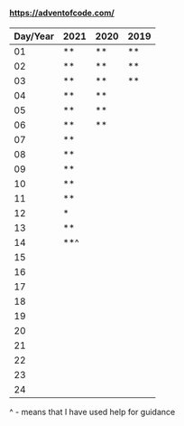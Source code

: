 #### https://adventofcode.com/

|Day/Year|2021|2020|2019|
|--------|----|----|----|
|01|**|**|**|
|02|**|**|**|
|03|**|**|**|
|04|**|**||
|05|**|**||
|06|**|**||
|07|**|||
|08|**|||
|09|**|||
|10|**|||
|11|**|||
|12|*|||
|13|**|||
|14|**^|||
|15||||
|16||||
|17||||
|18||||
|19||||
|20||||
|21||||
|22||||
|23||||
|24||||

^ - means that I have used help for guidance